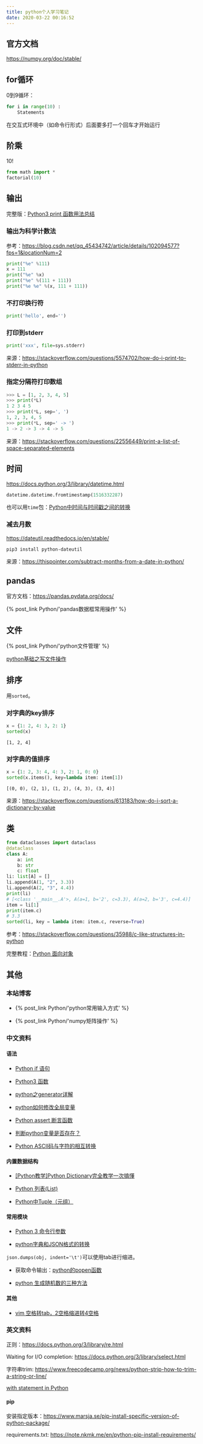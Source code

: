 ```yaml
---
title: python个人学习笔记
date: 2020-03-22 00:16:52
---
```


## 官方文档

<https://numpy.org/doc/stable/>

## for循环

0到9循环：

```py
for i in range(10) :
	Statements

```

在交互式环境中（如命令行形式）后面要多打一个回车才开始运行

## 阶乘

10!

```py
from math import *
factorial(10)
```

## 输出

完整版：[Python3 print 函数用法总结](https://www.runoob.com/w3cnote/python3-print-func-b.html)

### 输出为科学计数法

参考：<https://blog.csdn.net/qq_45434742/article/details/102094577?fps=1&locationNum=2>

```py
print("%e" %111)
x = 111
print("%e" %x)
print("%e" %(111 + 111))
print("%e %e" %(x, 111 + 111))
```

### 不打印换行符

```py
print('hello', end='')
```

### 打印到stderr

```py
print('xxx', file=sys.stderr)
```

来源：<https://stackoverflow.com/questions/5574702/how-do-i-print-to-stderr-in-python>

### 指定分隔符打印数组

```py
>>> L = [1, 2, 3, 4, 5]
>>> print(*L)
1 2 3 4 5
>>> print(*L, sep=', ')
1, 2, 3, 4, 5
>>> print(*L, sep=' -> ')
1 -> 2 -> 3 -> 4 -> 5
```

来源：<https://stackoverflow.com/questions/22556449/print-a-list-of-space-separated-elements>

## 时间

<https://docs.python.org/3/library/datetime.html>

```py
datetime.datetime.fromtimestamp(1516332287)
```

也可以用`time`包：[Python中时间与时间戳之间的转换](https://blog.csdn.net/google19890102/article/details/51355282)

### 减去月数

<https://dateutil.readthedocs.io/en/stable/>

```shell
pip3 install python-dateutil
```

来源：<https://thispointer.com/subtract-months-from-a-date-in-python/>

## pandas

官方文档：<https://pandas.pydata.org/docs/>

{% post_link Python/'pandas数据框常用操作' %}

## 文件

{% post_link Python/'python文件管理' %}

[python基础之写文件操作](https://blog.csdn.net/jiankang66/article/details/125981793)

## 排序

用`sorted`。

### 对字典的key排序

```py
x = {1: 2, 4: 3, 2: 1}
sorted(x)
```

```text
[1, 2, 4]
```

### 对字典的值排序

```py
x = {1: 2, 3: 4, 4: 3, 2: 1, 0: 0}
sorted(x.items(), key=lambda item: item[1])
```

```text
[(0, 0), (2, 1), (1, 2), (4, 3), (3, 4)]
```

来源：<https://stackoverflow.com/questions/613183/how-do-i-sort-a-dictionary-by-value>

## 类

```py
from dataclasses import dataclass
@dataclass
class A:
    a: int
    b: str
    c: float
li: list[A] = []
li.append(A(1, "2", 3.3))
li.append(A(2, "3", 4.4))
print(li)
# [<class '__main__.A'>, A(a=1, b='2', c=3.3), A(a=2, b='3', c=4.4)]
item = li[1]
print(item.c)
# 3.3
sorted(li, key = lambda item: item.c, reverse=True)
```

参考：<https://stackoverflow.com/questions/35988/c-like-structures-in-python>

完整教程：[Python 面向对象](https://www.runoob.com/python/python-object.html)

## 其他

### 本站博客

<!-- Without "-", the two post_link will be in the same line -->

- {% post_link Python/'python常用输入方式' %}

- {% post_link Python/'numpy矩阵操作' %}

### 中文资料

#### 语法

- [Python if 语句](https://m.runoob.com/python3/python3-if-example.html)

- [Python3 函数](https://www.runoob.com/python3/python3-function.html)

- [python之generator详解](https://blog.csdn.net/zhong_jay/article/details/91799459)

- [python如何修改全局变量](https://blog.csdn.net/yytasty/article/details/115675322)

- [Python assert 断言函数](https://www.cnblogs.com/hezhiyao/p/7805278.html)

- [判断python变量是否存在？](https://www.pynote.net/archives/1681)

- [Python ASCII码与字符的相互转换](https://blog.csdn.net/beautiful77moon/article/details/88873261)

#### 内置数据结构

- [[Python教学]Python Dictionary完全教学一次搞懂](https://baijiahao.baidu.com/s?id=1694102996150591628&wfr=spider&for=pc)

- [Python 列表(List)](https://www.runoob.com/python/python-lists.html)

- [Python中Tuple（元组）](https://blog.csdn.net/wsq119/article/details/105385142)

#### 常用模块

- [Python 3 命令行参数](https://www.twle.cn/l/yufei/python30/python-30-command-line-arguments.html)

- [python字典和JSON格式的转换](https://blog.csdn.net/sinat_36899414/article/details/77817195)

`json.dumps(obj, indent='\t')`可以使用tab进行缩进。

- 获取命令输出：[python的popen函数](https://blog.csdn.net/Z_Stand/article/details/89375589)

- [python 生成随机数的三种方法](https://blog.csdn.net/robert_chen1988/article/details/82887820)

#### 其他

- [vim 空格转tab，2空格缩进转4空格](https://blog.csdn.net/windeal3203/article/details/67638038)

### 英文资料

正则：<https://docs.python.org/3/library/re.html>

Waiting for I/O completion: <https://docs.python.org/3/library/select.html>

字符串trim: <https://www.freecodecamp.org/news/python-strip-how-to-trim-a-string-or-line/>

[with statement in Python](https://www.geeksforgeeks.org/with-statement-in-python/)

#### pip

安装指定版本：<https://www.marsja.se/pip-install-specific-version-of-python-package/>

requirements.txt: <https://note.nkmk.me/en/python-pip-install-requirements/>
